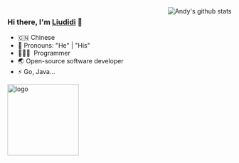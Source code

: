 <img align="right" src="https://github-readme-stats.vercel.app/api?username=docker200&show_icons=true&theme=vue" alt="Andy's github stats" />

### Hi there, I'm [Liudidi](https://andypan.me) 🎉

- 🇨🇳 Chinese
- 👔 Pronouns: "He" | "His"
- 🧑🏻‍💻 &nbsp;Programmer
- 🌏 Open-source software developer
- ⚡ Go, Java...

<img src="https://github-profile-trophy.vercel.app/?username=docker200&theme=flat&column=7&margin-w=10" alt="logo" height="160" align="center" />
